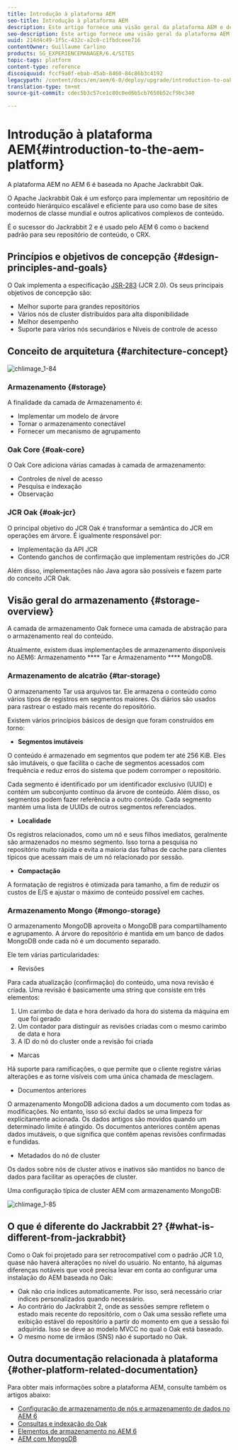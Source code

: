 ```yaml
---
title: Introdução à plataforma AEM
seo-title: Introdução à plataforma AEM
description: Este artigo fornece uma visão geral da plataforma AEM e de seus componentes mais importantes.
seo-description: Este artigo fornece uma visão geral da plataforma AEM e de seus componentes mais importantes.
uuid: 214d4c49-1f5c-432c-a2c0-c1fbdceee716
contentOwner: Guillaume Carlino
products: SG_EXPERIENCEMANAGER/6.4/SITES
topic-tags: platform
content-type: reference
discoiquuid: fccf9a0f-ebab-45ab-8460-84c86b3c4192
legacypath: /content/docs/en/aem/6-0/deploy/upgrade/introduction-to-oak
translation-type: tm+mt
source-git-commit: cdec5b3c57ce1c80c0ed6b5cb7650b52cf9bc340

---
```



# Introdução à plataforma AEM{#introduction-to-the-aem-platform}

A plataforma AEM no AEM 6 é baseada no Apache Jackrabbit Oak.

O Apache Jackrabbit Oak é um esforço para implementar um repositório de conteúdo hierárquico escalável e eficiente para uso como base de sites modernos de classe mundial e outros aplicativos complexos de conteúdo.

É o sucessor do Jackrabbit 2 e é usado pelo AEM 6 como o backend padrão para seu repositório de conteúdo, o CRX.

## Princípios e objetivos de concepção {#design-principles-and-goals}

O Oak implementa a especificação [JSR-283](https://www.day.com/day/en/products/jcr/jsr-283.html) (JCR 2.0). Os seus principais objetivos de concepção são:

* Melhor suporte para grandes repositórios
* Vários nós de cluster distribuídos para alta disponibilidade
* Melhor desempenho
* Suporte para vários nós secundários e Níveis de controle de acesso

## Conceito de arquitetura {#architecture-concept}

![chlimage_1-84](assets/chlimage_1-84.png)

### Armazenamento {#storage}

A finalidade da camada de Armazenamento é:

* Implementar um modelo de árvore
* Tornar o armazenamento conectável
* Fornecer um mecanismo de agrupamento

### Oak Core {#oak-core}

O Oak Core adiciona várias camadas à camada de armazenamento:

* Controles de nível de acesso
* Pesquisa e indexação
* Observação

### JCR Oak {#oak-jcr}

O principal objetivo do JCR Oak é transformar a semântica do JCR em operações em árvore. É igualmente responsável por:

* Implementação da API JCR
* Contendo ganchos de confirmação que implementam restrições do JCR

Além disso, implementações não Java agora são possíveis e fazem parte do conceito JCR Oak.

## Visão geral do armazenamento {#storage-overview}

A camada de armazenamento Oak fornece uma camada de abstração para o armazenamento real do conteúdo.

Atualmente, existem duas implementações de armazenamento disponíveis no AEM6: Armazenamento **** Tar e Armazenamento **** MongoDB.

### Armazenamento de alcatrão {#tar-storage}

O armazenamento Tar usa arquivos tar. Ele armazena o conteúdo como vários tipos de registros em segmentos maiores. Os diários são usados para rastrear o estado mais recente do repositório.

Existem vários princípios básicos de design que foram construídos em torno:

* **Segmentos imutáveis**

O conteúdo é armazenado em segmentos que podem ter até 256 KiB. Eles são imutáveis, o que facilita o cache de segmentos acessados com frequência e reduz erros do sistema que podem corromper o repositório.

Cada segmento é identificado por um identificador exclusivo (UUID) e contém um subconjunto contínuo da árvore de conteúdo. Além disso, os segmentos podem fazer referência a outro conteúdo. Cada segmento mantém uma lista de UUIDs de outros segmentos referenciados.

* **Localidade**

Os registros relacionados, como um nó e seus filhos imediatos, geralmente são armazenados no mesmo segmento. Isso torna a pesquisa no repositório muito rápida e evita a maioria das falhas de cache para clientes típicos que acessam mais de um nó relacionado por sessão.

* **Compactação**

A formatação de registros é otimizada para tamanho, a fim de reduzir os custos de E/S e ajustar o máximo de conteúdo possível em caches.

### Armazenamento Mongo {#mongo-storage}

O armazenamento MongoDB aproveita o MongoDB para compartilhamento e agrupamento. A árvore do repositório é mantida em um banco de dados MongoDB onde cada nó é um documento separado.

Ele tem várias particularidades:

* Revisões

Para cada atualização (confirmação) do conteúdo, uma nova revisão é criada. Uma revisão é basicamente uma string que consiste em três elementos:

1. Um carimbo de data e hora derivado da hora do sistema da máquina em que foi gerado
1. Um contador para distinguir as revisões criadas com o mesmo carimbo de data e hora
1. A ID do nó do cluster onde a revisão foi criada

* Marcas

Há suporte para ramificações, o que permite que o cliente registre várias alterações e as torne visíveis com uma única chamada de mesclagem.

* Documentos anteriores

O armazenamento MongoDB adiciona dados a um documento com todas as modificações. No entanto, isso só exclui dados se uma limpeza for explicitamente acionada. Os dados antigos são movidos quando um determinado limite é atingido. Os documentos anteriores contêm apenas dados imutáveis, o que significa que contêm apenas revisões confirmadas e fundidas.

* Metadados do nó de cluster

Os dados sobre nós de cluster ativos e inativos são mantidos no banco de dados para facilitar as operações de cluster.

Uma configuração típica de cluster AEM com armazenamento MongoDB:

![chlimage_1-85](assets/chlimage_1-85.png)

## O que é diferente do Jackrabbit 2? {#what-is-different-from-jackrabbit}

Como o Oak foi projetado para ser retrocompatível com o padrão JCR 1.0, quase não haverá alterações no nível do usuário. No entanto, há algumas diferenças notáveis que você precisa levar em conta ao configurar uma instalação do AEM baseada no Oak:

* Oak não cria índices automaticamente. Por isso, será necessário criar índices personalizados quando necessário.
* Ao contrário do Jackrabbit 2, onde as sessões sempre refletem o estado mais recente do repositório, com o Oak uma sessão reflete uma exibição estável do repositório a partir do momento em que a sessão foi adquirida. Isso se deve ao modelo MVCC no qual o Oak está baseado.
* O mesmo nome de irmãos (SNS) não é suportado no Oak.

## Outra documentação relacionada à plataforma {#other-platform-related-documentation}

Para obter mais informações sobre a plataforma AEM, consulte também os artigos abaixo:

* [Configuração de armazenamento de nós e armazenamento de dados no AEM 6](/help/sites-deploying/data-store-config.md)
* [Consultas e indexação do Oak](/help/sites-deploying/queries-and-indexing.md)
* [Elementos de armazenamento no AEM 6](/help/sites-deploying/storage-elements-in-aem-6.md)
* [AEM com MongoDB](/help/sites-deploying/aem-with-mongodb.md)

